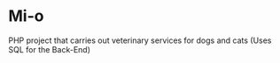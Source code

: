 # Mi-o
PHP project that carries out veterinary services for dogs and cats (Uses SQL for the Back-End)
